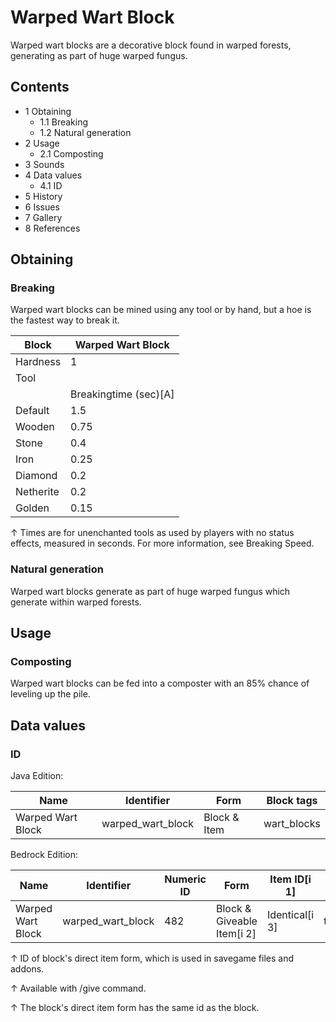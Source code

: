 # Warped Wart Block
Warped wart blocks are a decorative block found in warped forests, generating as part of huge warped fungus.

## Contents
- 1 Obtaining
	- 1.1 Breaking
	- 1.2 Natural generation
- 2 Usage
	- 2.1 Composting
- 3 Sounds
- 4 Data values
	- 4.1 ID
- 5 History
- 6 Issues
- 7 Gallery
- 8 References

## Obtaining
### Breaking
Warped wart blocks can be mined using any tool or by hand, but a hoe is the fastest way to break it.

| Block     | Warped Wart Block     |
|-----------|-----------------------|
| Hardness  | 1                     |
| Tool      |                       |
|           | Breakingtime (sec)[A] |
| Default   | 1.5                   |
| Wooden    | 0.75                  |
| Stone     | 0.4                   |
| Iron      | 0.25                  |
| Diamond   | 0.2                   |
| Netherite | 0.2                   |
| Golden    | 0.15                  |


↑ Times are for unenchanted tools as used by players with no status effects, measured in seconds. For more information, see Breaking Speed.


### Natural generation
Warped wart blocks generate as part of huge warped fungus which generate within warped forests.


## Usage
### Composting
Warped wart blocks can be fed into a composter with an 85% chance of leveling up the pile.

## Data values
### ID
Java Edition:

| Name              | Identifier        | Form         | Block tags  |
|-------------------|-------------------|--------------|-------------|
| Warped Wart Block | warped_wart_block | Block & Item | wart_blocks |

Bedrock Edition:

| Name              | Identifier        | Numeric ID | Form                       | Item ID[i 1]   | Translation key             |
|-------------------|-------------------|------------|----------------------------|----------------|-----------------------------|
| Warped Wart Block | warped_wart_block | 482        | Block & Giveable Item[i 2] | Identical[i 3] | tile.warped_wart_block.name |


↑ ID of block's direct item form, which is used in savegame files and addons.

↑ Available with /give command.

↑ The block's direct item form has the same id as the block.



